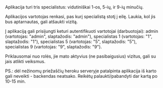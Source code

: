 Aplikacija turi tris specialistus: vidutiniškai 1-os, 5-ių, ir 9-ių minučių.

Aplikacijos vartotojas renkasi, pas kurį specialistą stotį į eilę.
Laukia, kol jis bus aptarnautas, gali atšaukti vizitą.

Į aplikaciją gali prisijungti keturi autentifikuoti vartotojai (darbuotojai):
admin (vartotojas: "admin", slaptažodis: "admin"),
specialistas 1 (vartotojas: "1", slaptažodis: "1"),
specialistas 5 (vartotojas: "5", slaptažodis: "5"),
specialistas 9 (vartotojas: "9", slaptažodis: "9").

Priklausomai nuo rolės, jie mato aktyvius (ne pasibaigusius) vizitus, gali su jais atlikti veiksmus.

PS.: dėl nežinomų priežaščių heroku serveryje patalpinta aplikacija iš karto gali neveikti - backendas neatsako.
Reikėtų palaukti/pabandyti dar kartą po 10-15 min.
